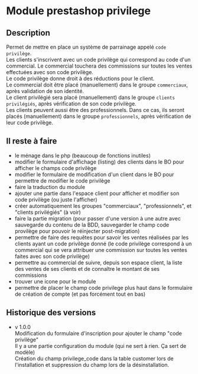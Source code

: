 # Module prestashop privilege #

## Description ##

Permet de mettre en place un système de parrainage appelé `code privilège`.  
Les clients s'inscrivent avec un code privilège qui correspond au code d'un commercial. Le commercial touchera des commissions sur toutes les ventes effectuées avec son code privilège.  
Le code privilège donne droit à des réductions pour le client.  
Le commercial doit être placé (manuellement) dans le groupe `commerciaux`, après validation de son identité.  
Le client privilégié sera placé (manuellement) dans le groupe `clients privilégiés`, après vérification de son code privilège.  
Les clients peuvent aussi être des professionnels. Dans ce cas, ils seront placés (manuellement) dans le groupe `professionnels`, après vérification de leur code privilège.  


## Il reste à faire ##
- le ménage dans le php (beaucoup de fonctions inutiles)
- modifier le formulaire d'affichage (listing) des clients dans le BO pour afficher le champs code privilège
- modifier le formulaire de modification d'un client dans le BO pour permettre de modifier le code privilège
- faire la traduction du module
- ajouter une partie dans l'espace client pour afficher et modifier son code privilège (ou juste l'afficher)
- créer automatiquement les groupes "commerciaux", "professionnels", et "clients privilégiés" (à voir)
- faire la partie migration (pour passer d'une version à une autre avec sauvegarde du contenu de la BDD, sauvegarder le champ code provilège pour pouvoir le réinjecter post-migration)
- permettre de faire des requêtes pour savoir les ventes réalisées par les clients ayant un code privilège donné (le code privilège correspond à un commercial qui se vera attribuer une commission sur toutes les ventes faites avec son code privilège)
- permettre au commercial de suivre, depuis son espace client, la liste des ventes de ses clients et de connaître le montant de ses commissions
- trouver une icone pour le module
- permettre de placer le champ code privilege plus haut dans le formulaire de création de compte (et pas forcément tout en bas)


## Historique des versions ##
- v 1.0.0  
Modification du formulaire d'inscription pour ajouter le champ "code privilège"  
Il y a une partie configuration du module (qui ne sert à rien. Ça sert de modèle)  
Création du champ privilege_code dans la table customer lors de l'installation et suppression du champ lors de la désinstallation.

